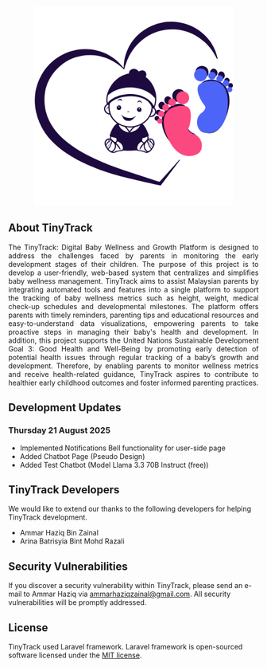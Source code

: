 <p align="center"><a href="" target="_blank"><img src="public/img/Untitled design.png" width="400" alt="TinyTrack Logo"></a></p>

## About TinyTrack

<p align="justify">The TinyTrack: Digital Baby Wellness and Growth Platform is designed to address the challenges faced by parents in monitoring the early development stages of their children. The purpose of this project is to develop a user-friendly, web-based system that centralizes and simplifies baby wellness management. TinyTrack aims to assist Malaysian parents by integrating automated tools and features into a single platform to support the tracking of baby wellness metrics such as height, weight, medical check-up schedules and developmental milestones. The platform offers parents with timely reminders, parenting tips and educational resources and easy-to-understand data visualizations, empowering parents to take proactive steps in managing their baby's health and development. In addition, this project supports the United Nations Sustainable Development Goal 3: Good Health and Well-Being by promoting early detection of potential health issues through regular tracking of a baby’s growth and development. Therefore, by enabling parents to monitor wellness metrics and receive health-related guidance, TinyTrack aspires to contribute to healthier early childhood outcomes and foster informed parenting practices.</p>

## Development Updates

### Thursday 21 August 2025

- Implemented Notifications Bell functionality for user-side page
- Added Chatbot Page (Pseudo Design)
- Added Test Chatbot (Model Llama 3.3 70B Instruct (free))


## TinyTrack Developers

We would like to extend our thanks to the following developers for helping TinyTrack development.

- Ammar Haziq Bin Zainal
- Arina Batrisyia Bint Mohd Razali


## Security Vulnerabilities

If you discover a security vulnerability within  TinyTrack, please send an e-mail to Ammar Haziq via [ammarhaziqzainal@gmail.com](mailto:ammarhaziqzainal@gmail.com). All security vulnerabilities will be promptly addressed.

## License

TinyTrack used Laravel framework. Laravel framework is open-sourced software licensed under the [MIT license](https://opensource.org/licenses/MIT).
